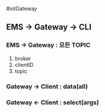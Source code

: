 #iotGateway

## EMS -> Gateway -> CLI

### EMS -> Gateway : 모든 TOPIC
1. broker
2. clientID
3. topic

### Gateway -> Client : data(all)
### Gateway <- Client : select(args)
